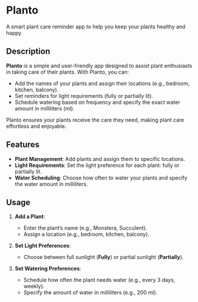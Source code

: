 

# Planto 
A smart plant care reminder app to help you keep your plants healthy and happy



## Description
**Planto** is a simple and user-friendly app designed to assist plant enthusiasts in taking care of their plants. With Planto, you can:
- Add the names of your plants and assign their locations (e.g., bedroom, kitchen, balcony).
- Set reminders for light requirements (fully or partially lit).
- Schedule watering based on frequency and specify the exact water amount in milliliters (ml).

Planto ensures your plants receive the care they need, making plant care effortless and enjoyable.



## **Features**
- **Plant Management**: Add plants and assign them to specific locations.
- **Light Requirements**: Set the light preference for each plant: fully or partially lit.
- **Water Scheduling**: Choose how often to water your plants and specify the water amount in milliliters.



## **Usage**
1. **Add a Plant**:
   - Enter the plant’s name (e.g., Monstera, Succulent).
   - Assign a location (e.g., bedroom, kitchen, balcony).

2. **Set Light Preferences**:
   - Choose between full sunlight (**Fully**) or partial sunlight (**Partially**).

3. **Set Watering Preferences**:
   - Schedule how often the plant needs water (e.g., every 3 days, weekly).
   - Specify the amount of water in milliliters (e.g., 200 ml).



